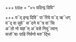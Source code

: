 +++
title = "०५ यदिन्द्र दिवि"

+++
य᳓द् इन्द्र दिवि᳓ पा᳓रिये य᳓द् ऋ᳓धग्  
य᳓द् वा सुवे᳓ स᳓दने य᳓त्र वा᳓सि  
अ᳓तो नो यज्ञ᳓म् अ᳓वसे नियु᳓त्वान्  
सजो᳓षाः पाहि गिर्वणो मरु᳓द्भिः